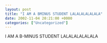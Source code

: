 ```yaml
---
layout: post
title: "I AM A BMINUS STUDENT LALALALALALALA"
date: 2002-11-04 20:21:00 +0000
categories: ["Uncategorized"]
---
```


I AM A B-MINUS STUDENT LALALALALALALA